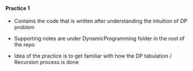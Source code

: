 #### Practice 1

- Contains the code that is written after 
understanding the intuition of DP problem

- Supporting notes are under DynamicProgramming 
folder in the root of the repo

- Idea of the practice is to get familiar with 
how the DP tabulation / Recursion process is 
done
